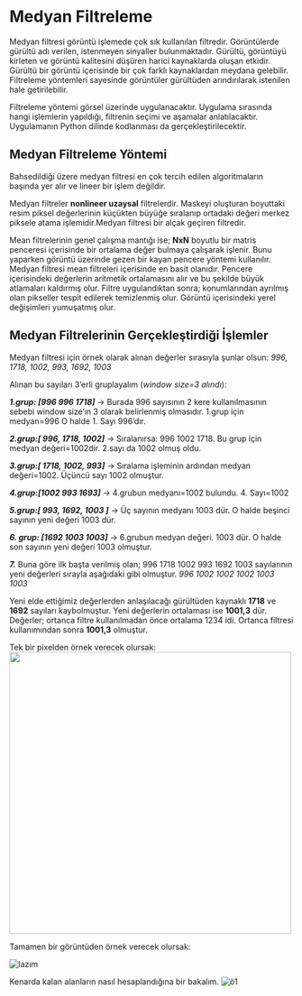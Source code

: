 # Medyan Filtreleme

Medyan filtresi görüntü işlemede çok sık kullanılan filtredir. Görüntülerde gürültü adı verilen, istenmeyen sinyaller bulunmaktadır. Gürültü, görüntüyü kirleten ve görüntü kalitesini düşüren harici kaynaklarda oluşan etkidir. Gürültü bir görüntü içerisinde bir çok farklı kaynaklardan meydana gelebilir. Filtreleme yöntemleri sayesinde görüntüler gürültüden arındırılarak istenilen hale getirilebilir.

Filtreleme yöntemi görsel üzerinde uygulanacaktır. Uygulama sırasında hangi işlemlerin yapıldığı, filtrenin seçimi ve aşamalar anlatılacaktır. Uygulamanın Python dilinde kodlanması da gerçekleştirilecektir.

## Medyan Filtreleme Yöntemi

Bahsedildiği üzere medyan filtresi en çok tercih edilen algoritmaların başında yer alır ve lineer bir işlem değildir.

Medyan filtreler **nonlineer uzaysal** filtrelerdir. Maskeyi oluşturan boyuttaki resim piksel değerlerinin küçükten büyüğe sıralanıp ortadaki değeri merkez piksele atama işlemidir.Medyan filtresi bir alçak geçiren filtredir.

Mean filtrelerinin genel çalışma mantığı ise; **NxN** boyutlu bir matris penceresi içerisinde bir ortalama değer bulmaya çalışarak işlenir. Bunu yaparken görüntü üzerinde gezen bir kayan pencere yöntemi kullanılır. Medyan filtresi mean filtreleri içerisinde en basit olanıdır. Pencere içerisindeki değerlerin aritmetik ortalamasını alır ve bu şekilde büyük atlamaları kaldırmış olur. Filtre uygulandıktan sonra; konumlarından ayrılmış olan pikseller tespit edilerek temizlenmiş olur. Görüntü içerisindeki yerel değişimleri yumuşatmış olur.

## Medyan Filtrelerinin Gerçekleştirdiği İşlemler

Medyan filtresi için örnek olarak alınan değerler sırasıyla şunlar olsun:
*996, 1718, 1002, 993, 1692, 1003*

Alınan bu sayıları 3’erli gruplayalım (*window size=3 alındı*):

***1.grup: [996 996 1718]***  → Burada 996 sayısının 2 kere kullanılmasının sebebi window size’ın 3 olarak belirlenmiş olmasıdır. 1.grup için medyan=996 O halde 1. Sayı 996’dır. 

***2.grup:[ 996, 1718, 1002]***  → Sıralanırsa: 996 1002 1718. Bu grup için medyan değeri=1002dir. 2.sayı da 1002 olmuş oldu. 

***3.grup:[ 1718, 1002, 993]*** → Sıralama işleminin ardından medyan değeri=1002. Üçüncü sayı 1002 olmuştur.  

***4.grup:[1002 993 1693]*** → 4.grubun medyanı=1002 bulundu. 4. Sayı=1002 

***5.grup:[ 993, 1692, 1003 ]*** →  Üç sayının medyanı 1003 dür. O halde beşinci sayının yeni değeri 1003 dür.

***6. grup: [1692 1003 1003]*** → 6.grubun medyan değeri. 1003 dür. O halde son sayının yeni değeri 1003 olmuştur. 

***7.*** Buna göre ilk başta verilmiş olan; 996 1718 1002 993 1692 1003 sayılarının yeni değerleri sırayla aşağıdaki gibi olmuştur.
*996 1002 1002 1002 1003 1003*

Yeni elde ettiğimiz değerlerden anlaşılacağı gürültüden kaynaklı **1718** ve **1692** sayıları kaybolmuştur. Yeni değerlerin ortalaması ise **1001,3** dür.
Değerler; ortanca filtre kullanılmadan önce ortalama 1234 idi. Ortanca filtresi kullanımından sonra **1001,3** olmuştur.

Tek bir pixelden örnek verecek olursak:
<br>
<img src="https://user-images.githubusercontent.com/59111328/135754045-ad052ce5-2c0a-4983-b696-49baa7010432.png" width="500">

Tamamen bir görüntüden örnek verecek olursak:

![lazım](https://user-images.githubusercontent.com/59111328/135754743-fd7557fd-4b21-47a8-a531-3f84f8a6ffa7.gif)

Kenarda kalan alanların nasıl hesaplandığına bir bakalım.
![ö1](https://user-images.githubusercontent.com/59111328/135754832-e826a044-999d-4376-b35c-3190682ff63d.PNG)



